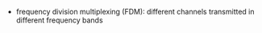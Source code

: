 - frequency division multiplexing (FDM): different channels transmitted in different frequency bands
